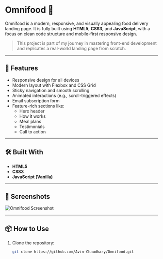 # Omnifood 🍱

Omnifood is a modern, responsive, and visually appealing food delivery landing page. It is fully built using **HTML5**, **CSS3**, and **JavaScript**, with a focus on clean code structure and mobile-first responsive design.

> This project is part of my journey in mastering front-end development and replicates a real-world landing page from scratch.

---

## 🚀 Features

- Responsive design for all devices
- Modern layout with Flexbox and CSS Grid
- Sticky navigation and smooth scrolling
- Animated interactions (e.g., scroll-triggered effects)
- Email subscription form
- Feature-rich sections like:
  - Hero header
  - How it works
  - Meal plans
  - Testimonials
  - Call to action

---

## 🛠️ Built With

- **HTML5**
- **CSS3**
- **JavaScript (Vanilla)**

---

## 📸 Screenshots

![Omnifood Screenshot](https://raw.githubusercontent.com/Avin-Chaudhary/Omnifood/main/screenshots/omnifood-preview.png)

---

## 📦 How to Use

1. Clone the repository:
   ```bash
   git clone https://github.com/Avin-Chaudhary/Omnifood.git
